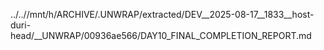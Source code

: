 ../..//mnt/h/ARCHIVE/.UNWRAP/extracted/DEV__2025-08-17__1833__host-duri-head/__UNWRAP/00936ae566/DAY10_FINAL_COMPLETION_REPORT.md